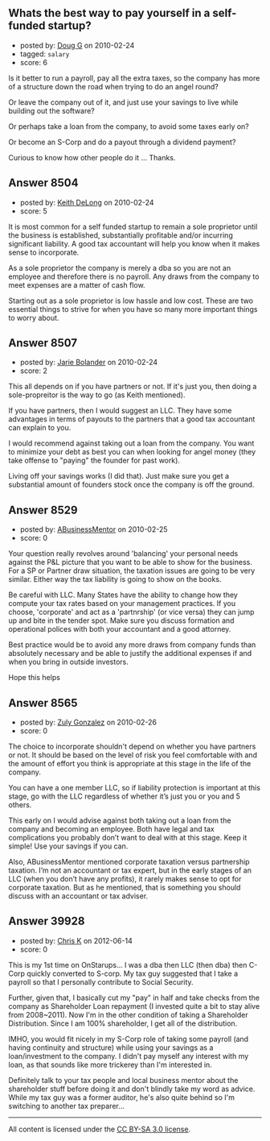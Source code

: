 ## Whats the best way to pay yourself in a self-funded startup?

- posted by: [Doug G](https://stackexchange.com/users/-1/2107-doug-g) on 2010-02-24
- tagged: `salary`
- score: 6

Is it better to run a payroll, pay all the extra taxes, so the company has more of a structure down the road when trying to do an angel round?  

Or leave the company out of it, and just use your savings to live while building out the software?

Or perhaps take a loan from the company, to avoid some taxes early on?

Or become an S-Corp and do a payout through a dividend payment?

Curious to know how other people do it ... Thanks.


## Answer 8504

- posted by: [Keith DeLong](https://stackexchange.com/users/-1/888-keith-delong) on 2010-02-24
- score: 5

It is most common for a self funded startup to remain a sole proprietor until the business is established, substantially profitable and/or incurring significant liability. A good tax accountant will help you know when it makes sense to incorporate.

As a sole proprietor the company is merely a dba so you are not an employee and therefore there is no payroll. Any draws from the company to meet expenses are a matter of cash flow. 

Starting out as a sole proprietor is low hassle and low cost. These are two essential things to strive for when you have so many more important things to worry about.


## Answer 8507

- posted by: [Jarie Bolander](https://stackexchange.com/users/-1/585-jarie-bolander) on 2010-02-24
- score: 2

This all depends on if you have partners or not. If it's just you, then doing a sole-propreitor is the way to go (as Keith mentioned).

If you have partners, then I would suggest an LLC. They have some advantages in terms of payouts to the partners that a good tax accountant can explain to you.

I would recommend against taking out a loan from the company. You want to minimize your debt as best you can when looking for angel money (they take offense to "paying" the founder for past work).

Living off your savings works (I did that). Just make sure you get a substantial amount of founders stock once the company is off the ground.


## Answer 8529

- posted by: [ABusinessMentor](https://stackexchange.com/users/-1/2336-abusinessmentor) on 2010-02-25
- score: 0

Your question really revolves around 'balancing' your personal needs against the P&L picture that you want to be able to show for the business. For a SP or Partner draw situation, the taxation issues are going to be very similar. Either way the tax liability is going to show on the books.

Be careful with LLC. Many States have the ability to change how they compute your tax rates based on your management practices. If you choose, 'corporate' and act as a 'partnrship' (or vice versa) they can jump up and bite in the tender spot. Make sure you discuss formation and operational polices with both your accountant and a good attorney. 

Best practice would be to avoid any more draws from company funds than absolutely necessary and be able to justify the additional expenses if and when you bring in outside investors. 

Hope this helps


## Answer 8565

- posted by: [Zuly Gonzalez](https://stackexchange.com/users/-1/2692-zuly-gonzalez) on 2010-02-26
- score: 0

The choice to incorporate shouldn't depend on whether you have partners or not. It should be based on the level of risk you feel comfortable with and the amount of effort you think is appropriate at this stage in the life of the company.

You can have a one member LLC, so if liability protection is important at this stage, go with the LLC regardless of whether it’s just you or you and 5 others. 

This early on I would advise against both taking out a loan from the company and becoming an employee. Both have legal and tax complications you probably don’t want to deal with at this stage. Keep it simple! Use your savings if you can.

Also, ABusinessMentor mentioned corporate taxation versus partnership taxation. I’m not an accountant or tax expert, but in the early stages of an LLC (when you don’t have any profits), it rarely makes sense to opt for corporate taxation. But as he mentioned, that is something you should discuss with an accountant or tax adviser.



## Answer 39928

- posted by: [Chris K](https://stackexchange.com/users/-1/18406-chris-k) on 2012-06-14
- score: 0

This is my 1st time on OnStarups... I was a dba then LLC (then dba) then C-Corp quickly converted to S-corp. My tax guy suggested that I take a payroll so that I personally contribute to Social Security. 

Further, given that, I basically cut my "pay" in half and take checks from the company as Shareholder Loan repayment (I invested quite a bit to stay alive from 2008~2011). Now I'm in the other condition of taking a Shareholder Distribution. Since I am 100% shareholder, I get all of the distribution. 

IMHO, you would fit nicely in my S-Corp role of taking some payroll (and having continuity and structure) while using your savings as a loan/investment to the company. I didn't pay myself any interest with my loan, as that sounds like more trickerey than I'm interested in.

Definitely talk to your tax people and local business mentor about the shareholder stuff before doing it and don't blindly take my word as advice. While my tax guy was a former auditor, he's also quite behind so I'm switching to another tax preparer...



---

All content is licensed under the [CC BY-SA 3.0 license](https://creativecommons.org/licenses/by-sa/3.0/).
